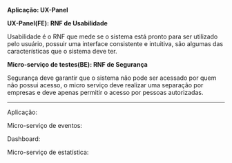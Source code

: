**Aplicação: UX-Panel**
 
**UX-Panel(FE): RNF de Usabilidade**

Usabilidade é o RNF que mede se o sistema está pronto para ser utilizado pelo usuário, possuir uma interface consistente e intuitiva, são algumas das características que o sistema deve ter.

**Micro-serviço de testes(BE): RNF de Segurança**

Segurança deve garantir que o sistema não pode ser acessado por quem não possui acesso, o micro serviço deve realizar uma separação por empresas e deve apenas permitir o acesso por pessoas autorizadas.  

------------------------------
Aplicação: 

Micro-serviço de eventos:

Dashboard:

Micro-serviço de estatística:
